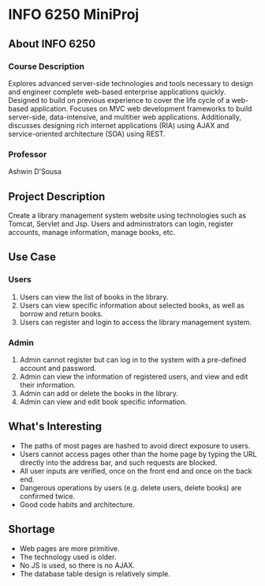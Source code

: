 # INFO 6250 MiniProj
## About INFO 6250
### Course Description
Explores advanced server-side technologies and tools necessary to design and engineer complete web-based enterprise applications quickly. Designed to build on previous experience to cover the life cycle of a web-based application. Focuses on MVC web development frameworks to build server-side, data-intensive, and multitier web applications. Additionally, discusses designing rich internet applications (RIA) using AJAX and service-oriented architecture (SOA) using REST.

### Professor
Ashwin D'Sousa

## Project Description
Create a library management system website using technologies such as Tomcat, Servlet and Jsp. Users and administrators can login, register accounts, manage information, manage books, etc.

## Use Case
### Users
1.	Users can view the list of books in the library.
2.	Users can view specific information about selected books, as well as borrow and return books.
3.	Users can register and login to access the library management system.

### Admin
1.	Admin cannot register but can log in to the system with a pre-defined account and password.
2.	Admin can view the information of registered users, and view and edit their information.
3.	Admin can add or delete the books in the library.
4.	Admin can view and edit book specific information.

## What's Interesting
* The paths of most pages are hashed to avoid direct exposure to users.
* Users cannot access pages other than the home page by typing the URL directly into the address bar, and such requests are blocked.
* All user inputs are verified, once on the front end and once on the back end.
* Dangerous operations by users (e.g. delete users, delete books) are confirmed twice.
* Good code habits and architecture.

## Shortage
* Web pages are more primitive.
* The technology used is older.
* No JS is used, so there is no AJAX.
* The database table design is relatively simple.